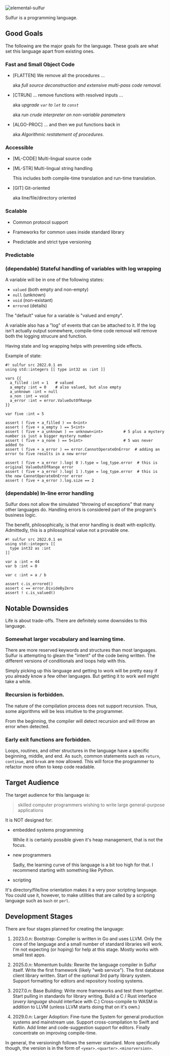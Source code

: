 ![elemental-sulfur](https://upload.wikimedia.org/wikipedia/commons/thumb/8/88/Sulfur_-_El_Desierto_mine%2C_San_Pablo_de_Napa%2C_Daniel_Campos_Province%2C_Potos%C3%AD%2C_Bolivia.jpg/220px-Sulfur_-_El_Desierto_mine%2C_San_Pablo_de_Napa%2C_Daniel_Campos_Province%2C_Potos%C3%AD%2C_Bolivia.jpg "Elemental Sulfer as seen on Wikipedia. Credit: Iifar")


Sulfur is a programming language.

## Good Goals

The following are the major goals for the language. These goals are what set this language apart from existing ones.

### Fast and Small Object Code

* [FLATTEN] We remove all the procedures ...

  aka *full source deconstruction and extensive multi-pass code removal.*

* [CTRUN] ... remove functions with resolved inputs ...

  aka *upgrade `var` to `let` to `const`*

  aka *run crude interpreter on non-variable parameters*

* [ALGO-PROC] ... and then we put functions back in

  aka *Algorithmic restatement of procedures.*

### Accessible

* [ML-CODE] Multi-lingual source code

* [ML-STR] Multi-lingual string handling

  This includes both compile-time translation and run-time translation.

* [GIT] Git-oriented 

  aka line/file/directory oriented

### Scalable

* Common protocol support

* Frameworks for common uses inside standard library

* Predictable and strict type versioning

### Predictable

### (dependable) Stateful handling of variables with log wrapping

A variable will be in one of the following states:

* `valued` (both empty and non-empty)
* `null` (unknown)
* `void` (non-existant)
* `errored` (details)

The "default" value for a variable is "valued and empty".

A variable also has a "log" of events that can be attached to it. If the log isn't actually output somewhere, compile-time code removal will remove both the logging strucure and function.

Having state and log wrapping helps with preventing side effects.

Example of state:

```sulfur
#! sulfur src 2022.0.1 en
using std::integers [[ type int32 as :int ]]

vars {{
  a_filled :int = 1   # valued
  a_empty :int = 0    # also valued, but also empty
  a_unknown :int = null
  a_non :int = void
  a_error :int = error.ValueOutOfRange
}}

var five :int = 5

assert ( five + a_filled ) == 6<int>
assert ( five + a_empty ) == 5<int>
assert ( five + a_unknown ) == unknown<int>         # 5 plus a mystery number is just a bigger mystery number
assert ( five + a_none ) == 5<int>                  # 5 was never added to
assert ( five + a_error ) == error.CannotOperateOnError  # adding an error to five results in a new error

assert ( five + a_error ).log( 0 ).type = log_type.error  # this is original ValueOutOfRange error
assert ( five + a_error ).log( 1 ).type = log_type.error  # this is the new CannotOperateOnError error
assert ( five + a_error ).log.size == 2
```

### (dependable) In-line error handling

Sulfur does not allow the simulated "throwing of exceptions" that many other languages do. Handling errors is considered part of the program's business logic.

The benefit, philosophically, is that error handling is dealt with explicitly. Admittedly, this is a philosophical value not a provable one.

```sulfur
#! sulfur src 2022.0.1 en
using std::integers [[
  type int32 as :int
]]

var a :int = 44
var b :int = 0

var c :int = a / b 

assert c.is_errored()
assert c == error.DivideByZero
assert ! c.is_valued()
```

## Notable Downsides

Life is about trade-offs. There are definitely some downsides to this language.

### Somewhat larger vocabulary and learning time.

There are more reserved keywords and structures than most languages. Sulfur is attempting to gleam the "intent" of the code being written. The different versions of conditionals and loops help with this.

Simply picking up this language and getting to work will be pretty easy if you already know a few other languages. But getting it to work _well_ might take a while.

### Recursion is forbidden.

The nature of the compilation process does not support recursion. Thus, some algorithms will be less intuitive to the programmer.

From the beginning, the compiler will detect recursion and will throw an error when detected.

### Early exit functions are forbidden.

Loops, routines, and other structures in the language have a specific beginning, middle, and end. As such, common statements such as `return`, `continue`, and `break` are now allowed. This will force the programmer to refactor more often to keep code readable.

## Target Audience

The target audience for this language is:

> skilled computer programmers wishing to write large general-purpose applications

It is NOT designed for:

* embedded systems programming

  While it is certainly possible given it's heap management, that is not the focus.

* new programmers

  Sadly, the learning curve of this language is a bit too high for that. I recommend starting with something like Python.

* scripting

 It's directory/file/line orientation makes it a very poor scripting language. You could use it, however, to make utilities that are called by a scripting language such as `bash` or `perl`.

## Development Stages

There are four stages planned for creating the language:

1. 2023.0.n: Bootstrap: Compiler is written in Go and uses LLVM. Only the core of the language and a small number of standard libraries will work. I'm not expecting (or hoping) for help at this stage. Mostly works with small test apps.

2. 2025.0.n: Momentum builds: Rewrite the language compiler in Sulfur itself. Write the first framework (likely "web service"). The first database client library written. Start of the optional 3rd party library system. Support formatting for editors and repository hosting systems.

3. 2027.0.n: Base Building: Write more frameworks and test them together. Start pulling in standards for library writing. Build a C / Rust interface (*every language* should interface with C.) Cross-compile to WASM in addition to LLVM (unless LLVM starts doing that on it's own.)

4. 2029.0.n: Larger Adoption: Fine-tune the System for general production systems and mainstream use. Support cross-compilation to Swift and Kotlin. Add linter and code-suggestion support for editors. Finally concentrate on improving compile-time.

In general, the versioningh follows the semver standard. More specifically though, the version is in the form of `<year>.<quarter>.<minorversion>`.
